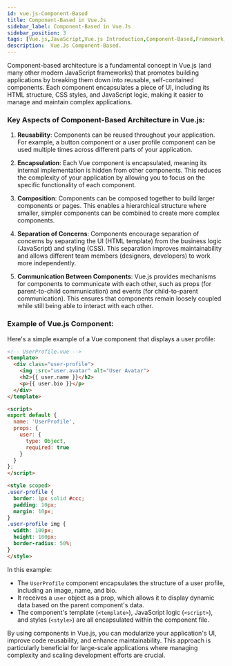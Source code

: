 ```yaml
---
id: vue.js-Component-Based
title: Component-Based in Vue.Js
sidebar_label: Component-Based in Vue.Js
sidebar_position: 3
tags: [Vue.js,JavaScript,Vue.js Introduction,Component-Based,Framework,Vue.Js Concepts]
description:  Vue.Js Component-Based.
---
```

 

Component-based architecture is a fundamental concept in Vue.js (and many other modern JavaScript frameworks) that promotes building applications by breaking them down into reusable, self-contained components. Each component encapsulates a piece of UI, including its HTML structure, CSS styles, and JavaScript logic, making it easier to manage and maintain complex applications.

### Key Aspects of Component-Based Architecture in Vue.js:

1. **Reusability**: Components can be reused throughout your application. For example, a button component or a user profile component can be used multiple times across different parts of your application.

2. **Encapsulation**: Each Vue component is encapsulated, meaning its internal implementation is hidden from other components. This reduces the complexity of your application by allowing you to focus on the specific functionality of each component.

3. **Composition**: Components can be composed together to build larger components or pages. This enables a hierarchical structure where smaller, simpler components can be combined to create more complex components.

4. **Separation of Concerns**: Components encourage separation of concerns by separating the UI (HTML template) from the business logic (JavaScript) and styling (CSS). This separation improves maintainability and allows different team members (designers, developers) to work more independently.

5. **Communication Between Components**: Vue.js provides mechanisms for components to communicate with each other, such as props (for parent-to-child communication) and events (for child-to-parent communication). This ensures that components remain loosely coupled while still being able to interact with each other.

### Example of Vue.js Component:

Here's a simple example of a Vue component that displays a user profile:

```html
<!-- UserProfile.vue -->
<template>
  <div class="user-profile">
    <img :src="user.avatar" alt="User Avatar">
    <h2>{{ user.name }}</h2>
    <p>{{ user.bio }}</p>
  </div>
</template>

<script>
export default {
  name: 'UserProfile',
  props: {
    user: {
      type: Object,
      required: true
    }
  }
};
</script>

<style scoped>
.user-profile {
  border: 1px solid #ccc;
  padding: 10px;
  margin: 10px;
}
.user-profile img {
  width: 100px;
  height: 100px;
  border-radius: 50%;
}
</style>
```

In this example:
- The `UserProfile` component encapsulates the structure of a user profile, including an image, name, and bio.
- It receives a `user` object as a prop, which allows it to display dynamic data based on the parent component's data.
- The component's template (`<template>`), JavaScript logic (`<script>`), and styles (`<style>`) are all encapsulated within the component file.

By using components in Vue.js, you can modularize your application's UI, improve code reusability, and enhance maintainability. This approach is particularly beneficial for large-scale applications where managing complexity and scaling development efforts are crucial.